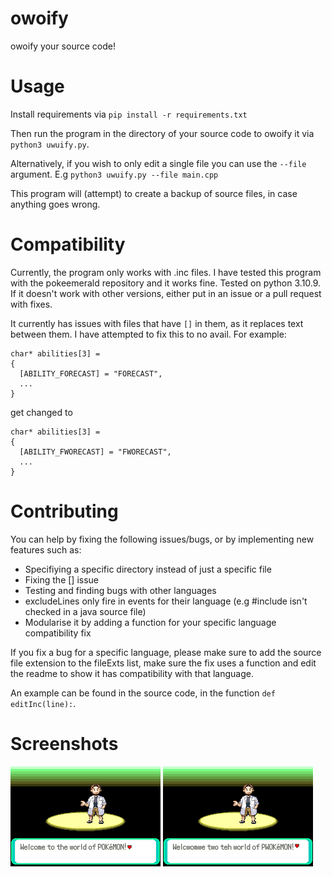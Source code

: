 # owoify
owoify your source code!

# Usage

Install requirements via `pip install -r requirements.txt`

Then run the program in the directory of your source code to owoify it via `python3 uwuify.py`.

Alternatively, if you wish to only edit a single file you can use the `--file` argument. E.g `python3 uwuify.py --file main.cpp`

This program will (attempt) to create a backup of source files, in case anything goes wrong.

# Compatibility

Currently, the program only works with .inc files. I have tested this program with the pokeemerald repository and it works fine. Tested on python 3.10.9. If it doesn't work with other versions, either put in an issue or a pull request with fixes.

It currently has issues with files that have `[]` in them, as it replaces text between them. I have attempted to fix this to no avail. For example:

```
char* abilities[3] =
{
  [ABILITY_FORECAST] = "FORECAST",
  ...
}
```
get changed to 
```
char* abilities[3] =
{
  [ABILITY_FWORECAST] = "FWORECAST",
  ...
}
```

# Contributing

You can help by fixing the following issues/bugs, or by implementing new features such as:

- Specifiying a specific directory instead of just a specific file
- Fixing the [] issue
- Testing and finding bugs with other languages
- excludeLines only fire in events for their language (e.g #include isn't checked in a java source file)
- Modularise it by adding a function for your specific language compatibility fix

If you fix a bug for a specific language, please make sure to add the source file extension to the fileExts list, make sure the fix uses a function and edit the readme to show it has compatibility with that language.

An example can be found in the source code, in the function `def editInc(line):`. 

# Screenshots
![Image of pokemon emerald. Will add alt text later](pokeemerald.png)
![Image of pokemon emerald owoified. Will add alt text later](pokeemerald_owo.png)
